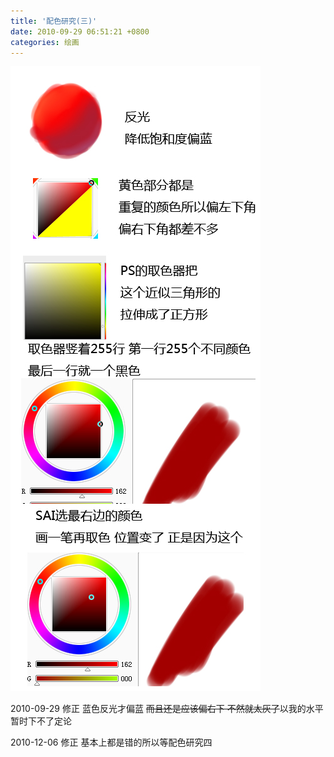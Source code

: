 ```yaml
---
title: '配色研究(三)'
date: 2010-09-29 06:51:21 +0800
categories: 绘画
---
```


![配色3](/images/aa38e517a8bee663d3d7ddc4ae9d675e3c9f9350.jpeg)

2010-09-29 修正 蓝色反光才偏蓝 ~~而且还是应该偏右下 不然就太灰了~~以我的水平暂时下不了定论

2010-12-06 修正 基本上都是错的所以等配色研究四
